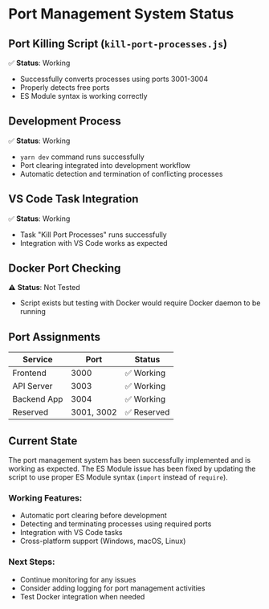# Port Management System Status

## Port Killing Script (`kill-port-processes.js`)

✅ **Status**: Working
- Successfully converts processes using ports 3001-3004
- Properly detects free ports
- ES Module syntax is working correctly

## Development Process

✅ **Status**: Working 
- `yarn dev` command runs successfully
- Port clearing integrated into development workflow
- Automatic detection and termination of conflicting processes

## VS Code Task Integration

✅ **Status**: Working
- Task "Kill Port Processes" runs successfully
- Integration with VS Code works as expected

## Docker Port Checking

⚠️ **Status**: Not Tested
- Script exists but testing with Docker would require Docker daemon to be running

## Port Assignments

| Service | Port | Status |
|---------|------|--------|
| Frontend | 3000 | ✅ Working |
| API Server | 3003 | ✅ Working |
| Backend App | 3004 | ✅ Working |
| Reserved | 3001, 3002 | ✅ Reserved |

## Current State

The port management system has been successfully implemented and is working as expected. The ES Module issue has been fixed by updating the script to use proper ES Module syntax (`import` instead of `require`).

### Working Features:
- Automatic port clearing before development
- Detecting and terminating processes using required ports
- Integration with VS Code tasks
- Cross-platform support (Windows, macOS, Linux)

### Next Steps:
- Continue monitoring for any issues
- Consider adding logging for port management activities
- Test Docker integration when needed
